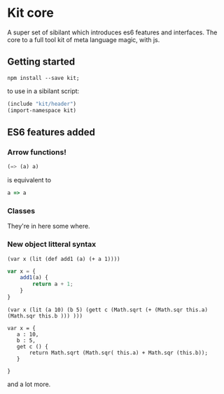 # Kit core

A super set of sibilant which introduces es6 features and interfaces.
The core to a full tool kit of meta language magic, with js.


## Getting started

```
npm install --save kit;
```

to use in a sibilant script:
```lisp
(include "kit/header")
(import-namespace kit)
```

## ES6 features added

### Arrow functions!
```lisp
(=> (a) a)
```
is equivalent to 
```js
a => a
```

### Classes 

They're in here some where.

### New object litteral syntax
```
(var x (lit (def add1 (a) (+ a 1))))
```
```js 
var x = {
    add1(a) {
        return a + 1;
    } 
}
```


```
(var x (lit (a 10) (b 5) (gett c (Math.sqrt (+ (Math.sqr this.a) (Math.sqr this.b ))) )))
```
```
var x = {
   a : 10,
   b : 5,
   get c () {
       return Math.sqrt (Math.sqr( this.a) + Math.sqr (this.b));
   }
   
}
```


and a lot more.
